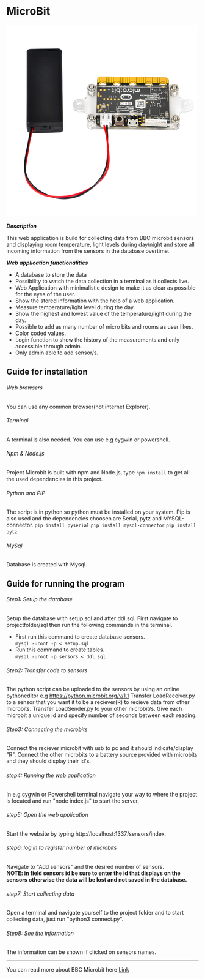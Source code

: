 


# MicroBit
![image info](./public/style/bitman.png)

 
___Description___

This web application is build for collecting data from BBC microbit sensors and displaying room temperature, light levels during day/night and store all incoming information from the sensors in the database overtime. 
 
 ___Web application functionalities___
* A database to store the data
* Possibility to watch the data collection in a terminal as it collects live.
* Web Application with minimalistic design to make it as clear as possible for the eyes of the user.
* Show the stored information with the help of a web application.
* Measure temperature/light level during the day.
* Show the highest and lowest value of the temperature/light during the day.
* Possible to add as many number of micro bits and rooms as user likes.
* Color coded values.
* Login function to show the history of the measurements and only accessible through admin.
* Only admin able to add sensor/s.


## Guide for installation
###### Web browsers
You can use any common browser(not internet Explorer).
###### Terminal
A terminal is also needed. You can use e.g cygwin or powershell.
###### Npm & Node.js
Project Microbit is built with npm and Node.js, type `npm install` to get all the used dependencies in this project.
###### Python and PIP
The script is in python so python must be installed on your system. Pip is also used and the dependencies choosen are Serial, pytz and MYSQL-connector.
`pip install pyserial`
`pip install mysql-connector`
`pip install pytz`
###### MySql
Database is created with Mysql.

## Guide for running the program

###### Step1: Setup the database
Setup the database with setup.sql and after ddl.sql. First navigate to projectfolder/sql then run the following commands in the terminal.
  * First run this command to create database sensors.<br>
 `mysql -uroot -p < setup.sql`
  * Run this command to create tables.<br>
 `mysql -uroot -p sensors < ddl.sql`
###### Step2: Transfer code to sensors
The python script can be uploaded to the sensors by using an online pythoneditor e.g https://python.microbit.org/v/1.1
Transfer LoadReceiver.py to a sensor that you want it to be a reciever(R) to recieve data from other microbits.
Transfer LoadSender.py to your other microbit/s. Give each microbit a unique id and specify number of seconds between each reading.
###### Step3: Connecting the microbits
Connect the reciever microbit with usb to pc and it should indicate/display "R". Connect the other microbits to a battery source provided with microbits and they should display their id's.
###### step4: Running the web application
In e.g cygwin or Powershell terminal navigate your way to where the project is located and run "node index.js" to start the server.
###### step5: Open the web application
Start the website by typing http://localhost:1337/sensors/index.
###### step6: log in to register number of microbits
Navigate to "Add sensors" and the desired number of sensors.<br>
__NOTE: in field sensors id be sure to enter the id that displays on the sensors otherwise the data will be lost and not saved in the database.__

###### step7: Start collecting data
Open a terminal and navigate yourself to the project folder and to start collecting data, just run "python3 connect.py".
###### Step8: See the information
The information can be shown if clicked on sensors names.


--- 
You can read more about BBC Microbit here [Link](https://microbit.org/) 
